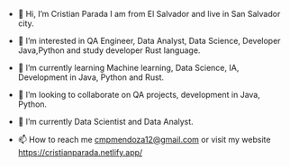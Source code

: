 - 👋 Hi, I’m Cristian Parada I am from El Salvador and live in San Salvador city.
- 👀 I’m interested in QA Engineer, Data Analyst, Data Science, Developer Java,Python and study developer Rust language.
- 🌱 I’m currently learning Machine learning, Data Science, IA, Development in Java, Python and Rust.
- 💞️ I’m looking to collaborate on QA projects, development in Java, Python.
- 🌱 I’m currently Data Scientist and Data Analyst.

- 📫 How to reach me cmpmendoza12@gmail.com or visit my website https://cristianparada.netlify.app/

<!---
w2k31984/w2k31984 is a ✨ special ✨ repository because its `README.md` (this file) appears on your GitHub profile.
You can click the Preview link to take a look at your changes.
--->

